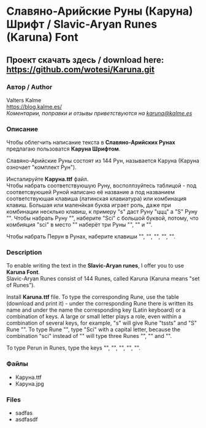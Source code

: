 # Славяно-Арийские Руны (Каруна) Шрифт /  Slavic-Aryan Runes (Karuna) Font
## Проект скачать здесь / download here: https://github.com/wotesi/Karuna.git
### Автор / Author
Valters Kalme  
https://blog.kalme.es/  
*Коментарии, поправки и отзывы приветствуются на karuna@kalme.es*
### Описание
Чтобы облегчить написание текста в **Славяно-Арийских Рунах** предлагаю пользоватся **Каруна Шрифтом**.

Славяно-Арийские Руны состоят из 144 Рун, называется Каруна (Каруна озночает "комплект Рун").

Инсталируйте **Каруна.ttf** файл.  
Чтобы набрать соответствуюшую Руну, восполпзуйтесь таблицой - под соответсвуюшей Руной написано её название а под названием
соответствуюшая клавиша (латинская клавиатура) или комбинация клавиш. Большая или маленйкая буква играет роль, даже при комбинации
несклько клавиш, к примеру "s" даст Руну "ццц" а "S" Руну "". Чтобы набрать Руну "", наберите "Sci" с большой буквой, потому, что
комбияция "sci" в место "" наберёт три Руны "", "" и "".

Чтобы набрать Перун в Рунах, наберите клавиши "", "", "", "", "".
### Description
To enable writing the text in the **Slavic-Aryan runes**, I offer you to use **Karuna Font**.  
Slavic-Aryan Runes consist of 144 Runes, called Karuna (Karuna means "set of Runes").

Install **Karuna.ttf** file.
To type the corresponding Rune, use the table (download and print it) - under the corresponding Rune there is written its name and under the name the corresponding key (Latin keyboard) or a combination of keys. A large or small letter plays a role, even within a combination of several keys, for example, "s" will give Rune "tssts" and "S" Rune "". To type Rune "", type "Sci" with a capital letter, because the combination "sci" instead of "" will type three Runes "", "" and "".

To type Perun in Runes, type the keys "", "", "", "", "".
### Файлы
* Каруна.ttf
* Каруна.jpg
### Files
* sadfas
* asdfasdf
